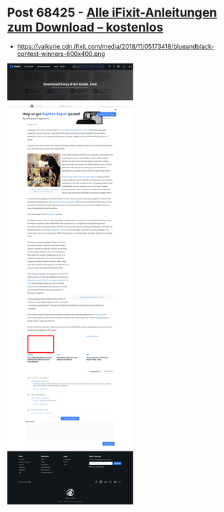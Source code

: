 # Post 68425 - [Alle iFixit-Anleitungen zum Download – kostenlos](https://www.ifixit.com/News/68425/alle-ifixit-anleitungen-zum-download-kostenlos)

- https://valkyrie.cdn.ifixit.com/media/2018/11/05173418/blueandblack-contest-winners-600x400.png

![screencap](screenshots/fc8afa99-43fa-4a65-a83b-5529e9c4040b.png)
